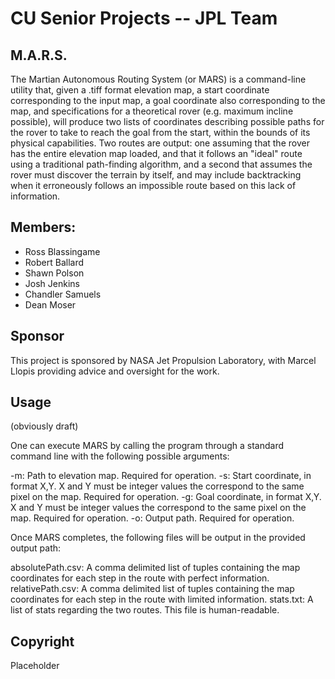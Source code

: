 # CU Senior Projects -- JPL Team

## M.A.R.S.
The Martian Autonomous Routing System (or MARS) is a command-line utility that, given a .tiff format elevation map, a start coordinate corresponding to the input map, a goal coordinate also corresponding to the map, and specifications for a theoretical rover (e.g. maximum incline possible), will produce two lists of coordinates describing possible paths for the rover to take to reach the goal from the start, within the bounds of its physical capabilities. Two routes are output: one assuming that the rover has the entire elevation map loaded, and that it follows an "ideal" route using a traditional path-finding algorithm, and a second that assumes the rover must discover the terrain by itself, and may include backtracking when it erroneously follows an impossible route based on this lack of information.

## Members:
 - Ross Blassingame
 - Robert Ballard
 - Shawn Polson
 - Josh Jenkins
 - Chandler Samuels
 - Dean Moser
 
## Sponsor
This project is sponsored by NASA Jet Propulsion Laboratory, with Marcel Llopis providing advice and oversight for the work.

## Usage
(obviously draft)

One can execute MARS by calling the program through a standard command line with the following possible arguments:

-m: Path to elevation map. Required for operation.
-s: Start coordinate, in format X,Y. X and Y must be integer values the correspond to the same pixel on the map. Required for operation.
-g: Goal coordinate, in format X,Y. X and Y must be integer values the correspond to the same pixel on the map. Required for operation.
-o: Output path. Required for operation.

Once MARS completes, the following files will be output in the provided output path:

absolutePath.csv: A comma delimited list of tuples containing the map coordinates for each step in the route with perfect information.
relativePath.csv: A comma delimited list of tuples containing the map coordinates for each step in the route with limited information.
stats.txt: A list of stats regarding the two routes. This file is human-readable.

## Copyright
Placeholder
